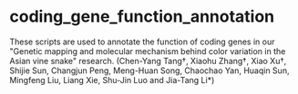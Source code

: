 # coding_gene_function_annotation
These scripts are used to annotate the function of coding genes in our "Genetic mapping and molecular mechanism behind color variation in the Asian vine snake" research. (Chen-Yang Tang†, Xiaohu Zhang†, Xiao Xu†, Shijie Sun, Changjun Peng, Meng-Huan Song, Chaochao Yan, Huaqin Sun, Mingfeng Liu, Liang Xie, Shu-Jin Luo and Jia-Tang Li*)
